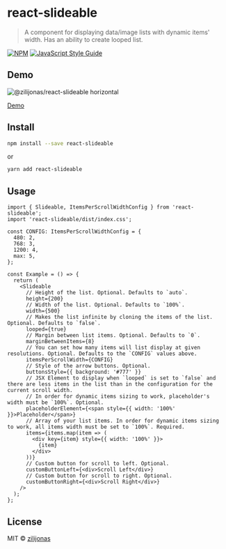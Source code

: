 # react-slideable

> A component for displaying data/image lists with dynamic items' width. Has an ability to create looped list.

[![NPM](https://img.shields.io/npm/v/react-slideable.svg)](https://www.npmjs.com/package/react-slideable) [![JavaScript Style Guide](https://img.shields.io/badge/code_style-standard-brightgreen.svg)](https://standardjs.com)

## Demo

![@zilijonas/react-slideable horizontal](https://github.com/zilijonas/react-slideable/blob/master/slideable-demo.gif?raw=true)

[Demo](https://zilijonas.github.io/react-slideable/)

## Install

```bash
npm install --save react-slideable
```

or

```bash
yarn add react-slideable
```

## Usage

```tsx
import { Slideable, ItemsPerScrollWidthConfig } from 'react-slideable';
import 'react-slideable/dist/index.css';

const CONFIG: ItemsPerScrollWidthConfig = {
  480: 2,
  768: 3,
  1200: 4,
  max: 5,
};

const Example = () => {
  return (
    <Slideable
      // Height of the list. Optional. Defaults to `auto`.
      height={200}
      // Width of the list. Optional. Defaults to `100%`.
      width={500}
      // Makes the list infinite by cloning the items of the list. Optional. Defaults to `false`.
      looped={true}
      // Margin between list items. Optional. Defaults to `0`.
      marginBetweenItems={8}
      // You can set how many items will list display at given resolutions. Optional. Defaults to the `CONFIG` values above.
      itemsPerScrollWidth={CONFIG}
      // Style of the arrow buttons. Optional.
      buttonsStyle={{ background: '#777' }}
      // JSX Element to display when `looped` is set to `false` and there are less items in the list than in the configuration for the current scroll width.
      // In order for dynamic items sizing to work, placeholder's width must be `100%`. Optional.
      placeholderElement={<span style={{ width: '100%' }}>Placeholder</span>}
      // Array of your list items. In order for dynamic items sizing to work, all items width must be set to `100%`. Required.
      items={items.map(item => (
        <div key={item} style={{ width: '100%' }}>
          {item}
        </div>
      ))}
      // Custom button for scroll to left. Optional.
      customButtonLeft={<div>Scroll Left</div>}
      // Custom button for scroll to right. Optional.
      customButtonRight={<div>Scroll Right</div>}
    />
  );
};
```

## License

MIT © [zilijonas](https://github.com/zilijonas)
